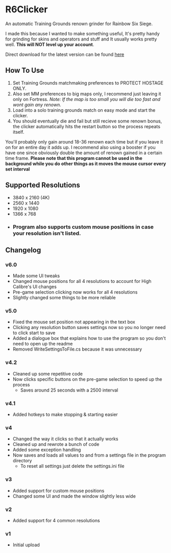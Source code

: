 # R6Clicker
An automatic Training Grounds renown grinder for Rainbow Six Siege.

I made this because I wanted to make something useful, It's pretty handy for grinding for skins and operators and stuff and It usually works pretty well.
**This will NOT level up your account**.

Direct download for the latest version can be found [here](https://github.com/phreshbrread/R6Clicker/releases/download/v6.0/R6Clicker.zip)

## How To Use
1. Set Training Grounds matchmaking preferences to PROTECT HOSTAGE ONLY.
2. Also set MM preferences to big maps only, I recommend just leaving it only on Fortress.
_Note: If the map is too small you will die too fast and wont gain any renown._
3. Load into a solo training grounds match on easy mode and start the clicker.
4. You should eventually die and fail but still recieve some renown bonus, the clicker automatically hits the restart button so the process repeats itself.

You'll probably only gain around 18-36 renown each time but if you leave it on for an entire day it adds up. I recommend also using a booster if you have one since obviously double the amount of renown gained in a certain time frame.
**Please note that this program cannot be used in the background while you do other things as it moves the mouse cursor every set interval**

## Supported Resolutions
- 3840 x 2160 (4K)
- 2560 x 1440
- 1920 x 1080
- 1366 x 768
- ### Program also supports custom mouse positions in case your resolution isn't listed.

## Changelog
### v6.0
- Made some UI tweaks
- Changed mouse positions for all 4 resolutions to account for High Calibre's UI changes
- Pre-game selection clicking now works for all 4 resolutions
- Slightly changed some things to be more reliable
### v5.0
- Fixed the mouse set position not appearing in the text box
- Clicking any resolution button saves settings now so you no longer need to click start to save
- Added a dialogue box that explains how to use the program so you don't need to open up the readme
- Removed WriteSettingsToFile.cs because it was unnecessary
### v4.2
- Cleaned up some repetitive code
- Now clicks specific buttons on the pre-game selection to speed up the process
  - Saves around 25 seconds with a 2500 interval
### v4.1
- Added hotkeys to make stopping & starting easier
### v4
- Changed the way it clicks so that it actually works
- Cleaned up and rewrote a bunch of code
- Added some exception handling
- Now saves and loads all values to and from a settings file in the program directory
  - To reset all settings just delete the settings.ini file
### v3
- Added support for custom mouse positions
- Changed some UI and made the window slightly less wide
### v2
- Added support for 4 common resolutions
### v1
- Initial upload